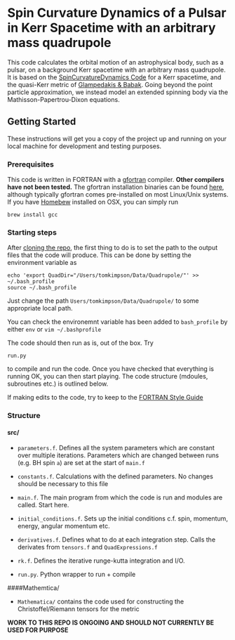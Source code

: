 # Spin Curvature Dynamics of a Pulsar in Kerr Spacetime with an arbitrary mass quadrupole

This code calculates the orbital motion of an astrophysical body, such as a pulsar, on a background Kerr spacetime with an arbitrary mass quadrupole. It is based on the [SpinCurvatureDynamics Code](https://github.com/tomkimpson/SpinCurvatureDynamics) for a Kerr spacetime, and the quasi-Kerr metric of [Glampedakis & Babak](https://arxiv.org/abs/gr-qc/0510057). Going beyond the point particle approximation, we instead model an extended spinning body via the Mathisson-Papertrou-Dixon equations.


## Getting Started
These instructions will get you a copy of the project up and running on your local machine for development and testing purposes. 

### Prerequisites

This code is written in FORTRAN with a [gfortran](https://gcc.gnu.org/wiki/GFortran) compiler. **Other compilers have not been tested.** The gfortran installation binaries can be found [here](https://gcc.gnu.org/wiki/GFortranBinariels), although typically gfortran comes pre-installed on most Linux/Unix systems. If you have [Homebew](https://brew.sh/) installed on OSX, you can simply run 


```
brew install gcc
```



### Starting steps

After [cloning the repo](https://help.github.com/en/articles/cloning-a-repository), the first thing to do is to set the path to the output files that the code will produce.
This can be done by setting the environment variable as

```
echo 'export QuadDir="/Users/tomkimpson/Data/Quadrupole/"' >> ~/.bash_profile
source ~/.bash_profile
```

Just change the path `Users/tomkimpson/Data/Quadrupole/` to some appropriate local path. 

You can check the environemnt variable has been added to `bash_profile` by either `env` or `vim ~/.bashprofile`


The code should then run as is, out of the box. Try

```
run.py
```

to compile and run the code. Once you have checked that everything is running OK, you can then start playing. The code structure (mdoules, subroutines etc.) is outlined below.


If making edits to the code, try to keep to the [FORTRAN Style Guide](https://www.fortran90.org/src/best-practices.html)

### Structure

#### src/

* `parameters.f`. Defines all the system parameters which are constant over multiple iterations. Parameters which are changed between runs (e.g. BH spin `a`) are set at the start of `main.f`

* `constants.f`. Calculations with the defined parameters. No changes should be necessary to this file

* `main.f`. The main program from which the code is run and modules are called. Start here.

* `initial_conditions.f`. Sets up the initial conditions c.f. spin, momentum, energy, angular momentum etc.

* `derivatives.f`. Defines what to do at each integration step. Calls the derivates from `tensors.f` and `QuadExpressions.f`

* `rk.f`. Defines the iterative runge-kutta integration and I/O.

* `run.py`. Python wrapper to run + compile



####Mathemtica/

* `Mathematica/` contains the code used for constructing the Christoffel/Riemann tensors for the metric



**WORK TO THIS REPO IS ONGOING AND SHOULD NOT CURRENTLY BE USED FOR PURPOSE**


